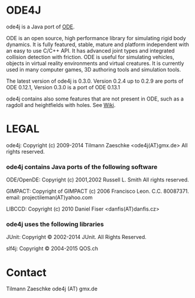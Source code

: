 ODE4J
=====

ode4j is a Java port of [ODE](http://www.ode.org/).

ODE is an open source, high performance library for simulating rigid body dynamics. It is fully featured, stable, mature and platform independent with an easy to use C/C++ API. It has advanced joint types and integrated collision detection with friction. ODE is useful for simulating vehicles, objects in virtual reality environments and virtual creatures.
It is currently used in many computer games, 3D authoring tools and simulation tools.

The latest version of ode4j is 0.3.0.
Version 0.2.4 up to 0.2.9 are ports of ODE 0.12.1, Version 0.3.0 is a port of ODE 0.13.1

ode4j contains also some features that are not present in ODE, such as a ragdoll and heightfields with holes. See [Wiki](https://github.com/tzaeschke/ode4j/wiki/Non-ODE-Functionality).


LEGAL
=====

ode4j:
Copyright  (c) 2009-2014 Tilmann Zaeschke <ode4j(AT)gmx.de>
All rights reserved.


### ode4j contains Java ports of the following software

ODE/OpenDE:
Copyright  (c) 2001,2002 Russell L. Smith
All rights reserved.

GIMPACT:
Copyright of GIMPACT (c) 2006 Francisco Leon. C.C. 80087371.
email: projectileman(AT)yahoo.com

LIBCCD:
Copyright (c) 2010 Daniel Fiser <danfis(AT)danfis.cz>


### ode4j uses the following libraries

JUnit: 
Copyright © 2002-2014 JUnit. All Rights Reserved. 

slf4j: 
Copyright © 2004-2015 QOS.ch


Contact
=======

Tilmann Zaeschke
ode4j (AT) gmx.de

